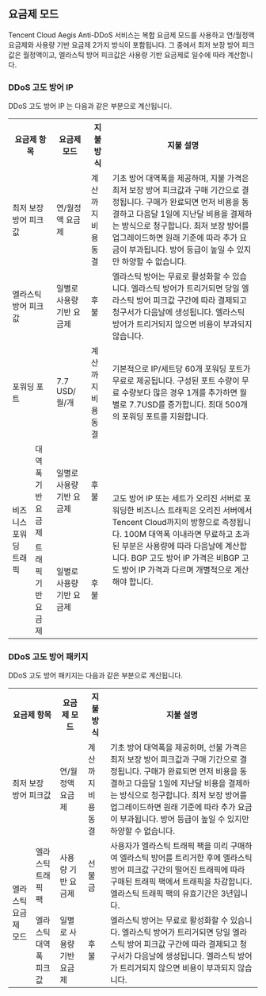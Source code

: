 ## 요금제 모드

Tencent Cloud Aegis Anti-DDoS 서비스는 복합 요금제 모드를 사용하고 연/월정액 요금제와 사용량 기반 요금제 2가지 방식이 포함됩니다. 그 중에서 최저 보장 방어 피크값은 월정액이고, 엘라스틱 방어 피크값은 사용량 기반 요금제로 일수에 따라 계산합니다.

### DDoS 고도 방어 IP
DDoS 고도 방어 IP 는 다음과 같은 부분으로 계산됩니다.
<table>

<tr>
<th colspan="2">요금제 항목</th>
<th>요금제 모드</th>
<th>지불 방식</th>
<th>지불 설명</th>
</tr>

<tr>
<td colspan="2">최저 보장 방어 피크값</td>
<td>연/월정액 요금제</td>
<td>계산까지 비용 동결</td>
<td>기초 방어 대역폭을 제공하며, 지불 가격은 최저 보장 방어 피크값과 구매 기간으로 결정됩니다. 구매가 완료되면 먼저 비용을 동결하고 다음달 1일에 지난달 비용을 결제하는 방식으로 청구합니다. 최저 보장 방어를 업그레이드하면 원래 기준에 따라 추가 요금이 부과됩니다. 방어 등급이 높일 수 있지만 하양할 수 없습니다.</td>
</tr>

<tr>
<td colspan="2">엘라스틱 방어 피크값</td>
<td>일별로 사용량 기반 요금제</td>
<td>후불</td>
<td>엘라스틱 방어는 무료로 활성화할 수 있습니다. 엘라스틱 방어가 트리거되면 당일 엘라스틱 방어 피크값 구간에 따라 결제되고 청구서가 다음날에 생성됩니다. 엘라스틱 방어가 트리거되지 않으면 비용이 부과되지 않습니다.</td>
</tr>

<tr>
<td colspan="2">포워딩 포트</td>
<td>7.7 USD/월/개</td>
<td>계산까지 비용 동결</td>
<td>기본적으로 IP/세트당 60개 포워딩 포트가 무료로 제공됩니다. 구성된 포트 수량이 무료 수량보다 많은 경우 1개를 추가하면 월별로 7.7USD를 증가합니다. 최대 500개의 포워딩 포트를 지원합니다.</td>
</tr>


<tr>
<td rowspan="2">비즈니스 포워딩 트래픽</td>
<td>대역폭 기반 요금제</td>
<td>일별로 사용량 기반 요금제</td>
<td>후불</td>
<td rowspan="2">고도 방어 IP 또는 세트가 오리진 서버로 포워딩한 비즈니스 트래픽은 오리진 서버에서 Tencent Cloud까지의 방향으로 측정됩니다. 100M 대역폭 이내라면 무료하고 초과된 부분은 사용량에 따라 다음날에 계산합니다. BGP 고도 방어 IP 가격은 비BGP 고도 방어 IP 가격과 다르며 개별적으로 계산해야 합니다.</td>
</tr>

<tr>
<td>트래픽 기반 요금제</td>
<td>일별로 사용량 기반 요금제</td>
<td>후불</td>

</tr>
</table>


### DDoS 고도 방어 패키지

DDoS 고도 방어 패키지는 다음과 같은 부분으로 계산됩니다.

<table>

<tr>
<th colspan="2">요금제 항목</th>
<th>요금제 모드</th>
<th>지불 방식</th>
<th>지불 설명</th>
</tr>



<tr>
<td colspan="2">최저 보장 방어 피크값</td>
<td>연/월정액 요금제</td>
<td>계산까지 비용 동결</td>
<td>기초 방어 대역폭을 제공하며, 선불 가격은 최저 보장 방어 피크값과 구매 기간으로 결정됩니다. 구매가 완료되면 먼저 비용을 동결하고 다음달 1일에 지난달 비용을 결제하는 방식으로 청구합니다. 최저 보장 방어를 업그레이드하면 원래 기준에 따라 추가 요금이 부과됩니다. 방어 등급이 높일 수 있지만 하양할 수 없습니다.</td>
</tr>


<tr>
<td rowspan="2">엘라스틱 요금제 모드</td>
<td>엘라스틱 트래픽 팩</td>
<td>사용량 기반 요금제</td>
<td>선불금</td>
<td>사용자가 엘라스틱 트래픽 팩을 미리 구매하여 엘라스틱 방어를 트리거한 후에 엘라스틱 방어 피크값 구간의 떨어진 트래픽에 따라 구매된 트래픽 팩에서 트래픽을 차감합니다. 엘라스틱 트래픽 팩의 유효기간은 3년입니다.</td>
</tr>

<tr>
<td>엘라스틱 대역폭 피크값</td>
<td>일별로 사용량 기반 요금제</td>
<td>후불</td>
<td>엘라스틱 방어는 무료로 활성화할 수 있습니다. 엘라스틱 방어가 트리거되면 당일 엘라스틱 방어 피크값 구간에 따라 결제되고 청구서가 다음날에 생성됩니다. 엘라스틱 방어가 트리거되지 않으면 비용이 부과되지 않습니다.</td>
</tr>
</table>


